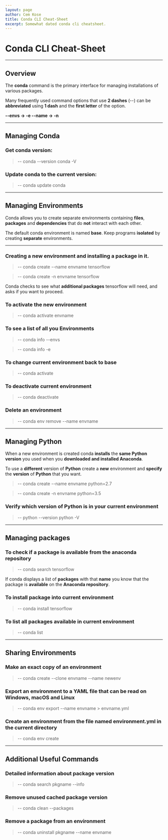 ```yaml
---
layout: page
author: Cem Kose
title: Conda CLI Cheat-Sheet
excerpt: Somewhat dated conda cli cheatsheet.
---
```



# Conda CLI Cheat-Sheet

---


## Overview

The <b>conda</b> command is the primary interface for managing installations of various packages.

Many frequently used command options that use <b>2 dashes</b> (--) can be <b>abbreviated</b> using <b>1 dash</b> and the <b>first letter</b> of the option.

<b>--envs -> -e --name -> -n</b>

---


## Managing Conda

### Get conda version:


> -- conda --version conda -V




### Update conda to the current version:

> -- conda update conda

---


## Managing Environments

Conda allows you to create separate environments containing <b>files</b>, <b>packages</b> and <b>dependencies</b> that do <b>not</b> interact with each other.

The default conda environment is named <b>base</b>. Keep programs <b>isolated</b> by creating <b>separate</b> environments.

---


### Creating a new environment and installing a package in it.

> -- conda create --name envname tensorflow

> -- conda create -n envname tensorflow

Conda checks to see what <b>additional packages</b> tensorflow will need, and asks if you want to proceed.

### To activate the new environment

> -- conda activate envname


### To see a list of all you Environments

> -- conda info --envs

> -- conda info -e

### To change current environment back to base

> -- conda activate

### To deactivate current environment

> -- conda deactivate

### Delete an environment

> -- conda env remove --name envname

---


## Managing Python

When a new environment is created conda <b>installs</b> the <b>same Python version</b> you used when you <b>downloaded and installed Anaconda</b>.

To use a <b>different</b> version of <b>Python</b> create a <b>new</b> environment and <b>specify</b> the <b>version</b> of <b>Python</b> that you want.

> -- conda create --name envname python=2.7

> -- conda create -n envname python=3.5

### Verify which version of Python is in your current environment

> -- python --version python -V

---

## Managing packages

### To check if a package is available from the anaconda repository

> -- conda search tensorflow

If conda displays a list of <b>packages</b> with that <b>name</b> you know that the package is <b>available</b> on the <b>Anaconda repository</b>.

### To install package into current environment

> -- conda install tensorflow

### To list all packages available in current environment

> -- conda list

---

## Sharing Environments

### Make an exact copy of an environment

> -- conda create --clone envname --name newenv

### Export an environment to a YAML file that can be read on Windows, macOS and Linux

> -- conda env export --name envname > envname.yml

### Create an environment from the file named environment.yml in the current directory

> -- conda env create

---

## Additional Useful Commands

### Detailed information about package version

> -- conda search pkgname --info

### Remove unused cached package version

> -- conda clean --packages

### Remove a package from an environment

> -- conda uninstall pkgname --name envname
